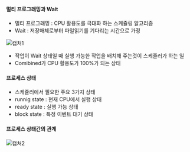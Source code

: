 #### 멀티 프로그래밍과 Wait
- 멀티 프로그래밍 : CPU 활용도를 극대화 하는 스케쥴링 알고리즘
- Wait : 저장매체로부터 파일읽기를 기다리는 시간으로 가정

![캡처1](https://user-images.githubusercontent.com/49268125/122344113-6197c800-cf81-11eb-8ced-acc85785498b.JPG)

- 작업이 Wait 상태일 때 실행 가능한 작업을 배치해 주는것이 스케쥴러가 하는 일
- Comibined가 CPU 활용도가 100%가 되는 상태

#### 프로세스 상태
- 스케쥴러에서 필요한 주요 3가지 상태
- runnig state : 현재 CPU에서 실행 상태
- ready state : 실행 가능 상태
- block state : 특정 이벤트 대기 상태

#### 프로세스 상태간의 관계
![캡처2](https://user-images.githubusercontent.com/49268125/122344367-ae7b9e80-cf81-11eb-9542-4ab4dbb2bc91.JPG)
